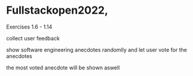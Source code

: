 # Fullstackopen2022, 

Exercises 1.6 - 1.14

collect user feedback

show software engineering anecdotes randomlly and let user vote for the anecdotes

the most voted anecdote will be shown aswell


